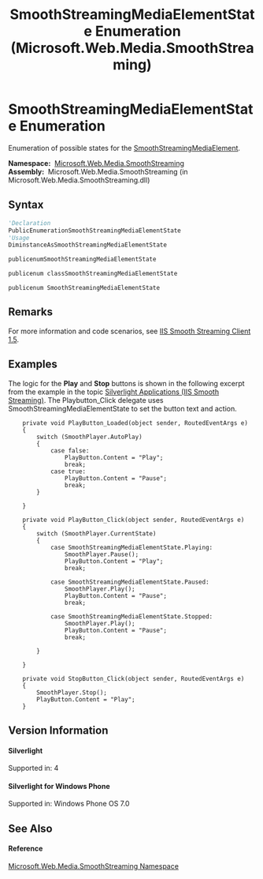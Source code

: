 ﻿---
title: SmoothStreamingMediaElementState Enumeration (Microsoft.Web.Media.SmoothStreaming)
TOCTitle: SmoothStreamingMediaElementState Enumeration
ms:assetid: T:Microsoft.Web.Media.SmoothStreaming.SmoothStreamingMediaElementState
ms:mtpsurl: https://msdn.microsoft.com/en-us/library/microsoft.web.media.smoothstreaming.smoothstreamingmediaelementstate(v=VS.90)
ms:contentKeyID: 28440985
ms.date: 05/02/2012
mtps_version: v=VS.90
f1_keywords:
- Microsoft.Web.Media.SmoothStreaming.SmoothStreamingMediaElementState
- Microsoft.Web.Media.SmoothStreaming.SmoothStreamingMediaElementState.AcquiringLicense
- Microsoft.Web.Media.SmoothStreaming.SmoothStreamingMediaElementState.Buffering
- Microsoft.Web.Media.SmoothStreaming.SmoothStreamingMediaElementState.ClipPlaying
- Microsoft.Web.Media.SmoothStreaming.SmoothStreamingMediaElementState.Closed
- Microsoft.Web.Media.SmoothStreaming.SmoothStreamingMediaElementState.Playing
- Microsoft.Web.Media.SmoothStreaming.SmoothStreamingMediaElementState.Individualizing
- Microsoft.Web.Media.SmoothStreaming.SmoothStreamingMediaElementState.Paused
- Microsoft.Web.Media.SmoothStreaming.SmoothStreamingMediaElementState.Opening
- Microsoft.Web.Media.SmoothStreaming.SmoothStreamingMediaElementState.Stopped
dev_langs:
- CSharp
- JScript
- VB
- c++
api_location:
- Microsoft.Web.Media.SmoothStreaming.dll
api_name:
- Microsoft.Web.Media.SmoothStreaming.SmoothStreamingMediaElementState
- Microsoft.Web.Media.SmoothStreaming.SmoothStreamingMediaElementState.AcquiringLicense
- Microsoft.Web.Media.SmoothStreaming.SmoothStreamingMediaElementState.Buffering
- Microsoft.Web.Media.SmoothStreaming.SmoothStreamingMediaElementState.ClipPlaying
- Microsoft.Web.Media.SmoothStreaming.SmoothStreamingMediaElementState.Closed
- Microsoft.Web.Media.SmoothStreaming.SmoothStreamingMediaElementState.Individualizing
- Microsoft.Web.Media.SmoothStreaming.SmoothStreamingMediaElementState.Opening
- Microsoft.Web.Media.SmoothStreaming.SmoothStreamingMediaElementState.Paused
- Microsoft.Web.Media.SmoothStreaming.SmoothStreamingMediaElementState.Playing
- Microsoft.Web.Media.SmoothStreaming.SmoothStreamingMediaElementState.Stopped
api_type:
- Managed
topic_type:
- apiref
- kbSyntax
product_family_name: VS
ROBOTS: INDEX,FOLLOW
---

# SmoothStreamingMediaElementState Enumeration

Enumeration of possible states for the [SmoothStreamingMediaElement](smoothstreamingmediaelement-class-microsoft-web-media-smoothstreaming_1.md).

**Namespace:**  [Microsoft.Web.Media.SmoothStreaming](microsoft-web-media-smoothstreaming-namespace_1.md)  
**Assembly:**  Microsoft.Web.Media.SmoothStreaming (in Microsoft.Web.Media.SmoothStreaming.dll)

## Syntax

``` vb
'Declaration
PublicEnumerationSmoothStreamingMediaElementState
'Usage
DiminstanceAsSmoothStreamingMediaElementState
```

``` csharp
publicenumSmoothStreamingMediaElementState
```

``` c++
publicenum classSmoothStreamingMediaElementState
```

``` jscript
publicenum SmoothStreamingMediaElementState
```

## Remarks

For more information and code scenarios, see [IIS Smooth Streaming Client 1.5](microsoft-smooth-streaming-client-2-0.md).

## Examples

The logic for the **Play** and **Stop** buttons is shown in the following excerpt from the example in the topic [Silverlight Applications (IIS Smooth Streaming)](silverlight-applications.md). The Playbutton\_Click delegate uses SmoothStreamingMediaElementState to set the button text and action.

``` 
    private void PlayButton_Loaded(object sender, RoutedEventArgs e)
    {
        switch (SmoothPlayer.AutoPlay)
        {
            case false:
                PlayButton.Content = "Play";
                break;
            case true:
                PlayButton.Content = "Pause";
                break;
        }
        
    }

    private void PlayButton_Click(object sender, RoutedEventArgs e)
    {
        switch (SmoothPlayer.CurrentState)
        {
            case SmoothStreamingMediaElementState.Playing:
                SmoothPlayer.Pause();
                PlayButton.Content = "Play";
                break;

            case SmoothStreamingMediaElementState.Paused:
                SmoothPlayer.Play();
                PlayButton.Content = "Pause";
                break;

            case SmoothStreamingMediaElementState.Stopped:
                SmoothPlayer.Play();
                PlayButton.Content = "Pause";
                break;

        }

    }

    private void StopButton_Click(object sender, RoutedEventArgs e)
    {
        SmoothPlayer.Stop();
        PlayButton.Content = "Play";
    }
```

## Version Information

#### Silverlight

Supported in: 4  

#### Silverlight for Windows Phone

Supported in: Windows Phone OS 7.0  

## See Also

#### Reference

[Microsoft.Web.Media.SmoothStreaming Namespace](microsoft-web-media-smoothstreaming-namespace_1.md)

